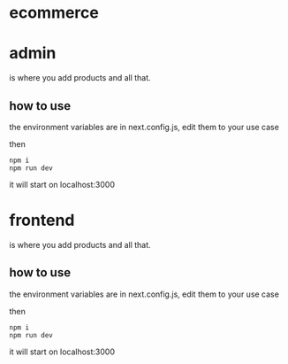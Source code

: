 # ecommerce

# admin 
is where you add products and all that.

## how to use
the environment variables are in next.config.js, edit them to your use case

then 
```
npm i
npm run dev
```
it will start on localhost:3000

# frontend
is where you add products and all that.

## how to use
the environment variables are in next.config.js, edit them to your use case

then
```
npm i
npm run dev
```
it will start on localhost:3000
